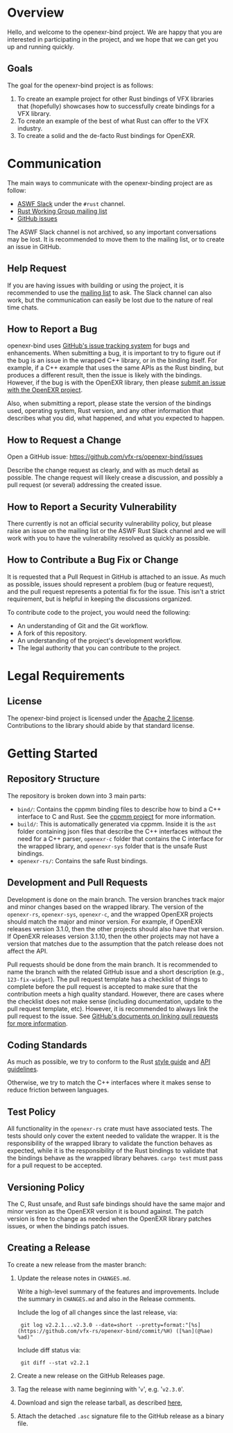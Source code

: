 Overview
========

Hello, and welcome to the openexr-bind project. We are happy that you are
interested in participating in the project, and we hope that we can get you up
and running quickly.

Goals
-----

The goal for the openexr-bind project is as follows:

1. To create an example project for other Rust bindings of VFX libraries that
   (hopefully) showcases how to successfully create bindings for a VFX library.
2. To create an example of the best of what Rust can offer to the VFX industry.
3. To create a solid and the de-facto Rust bindings for OpenEXR.

Communication
=============

The main ways to communicate with the openexr-binding project are as follow:

- [ASWF Slack](https://slack.aswf.io/) under the `#rust` channel.
- [Rust Working Group mailing list](wg-rust@lists.aswf.io)
- [GitHub issues](https://github.com/vfx-rs/openexr-bind/issues)

The ASWF Slack channel is not archived, so any important conversations may be
lost. It is recommended to move them to the mailing list, or to create an issue
in GitHub.

Help Request
------------

If you are having issues with building or using the project, it is recommended
to use the [mailing list](wg-rust@lists.aswf.io) to ask. The Slack channel can
also work, but the communication can easily be lost due to the nature of real
time chats.

How to Report a Bug
-------------------

openexr-bind uses
[GitHub's issue tracking system](https://github.com/vfx-rs/openexr-bind/issues)
for bugs and enhancements. When submitting a bug, it is important to try to
figure out if the bug is an issue in the wrapped C++ library, or in the binding
itself. For example, if a C++ example that uses the same APIs as the Rust
binding, but produces a different result, then the issue is likely with the
bindings. However, if the bug is with the OpenEXR library, then please
[submit an issue with the OpenEXR project](https://github.com/AcademySoftwareFoundation/openexr/issues).

Also, when submitting a report, please state the version of the bindings used,
operating system, Rust version, and any other information that describes what
you did, what happened, and what you expected to happen.

How to Request a Change
-----------------------

Open a GitHub issue: https://github.com/vfx-rs/openexr-bind/issues

Describe the change request as clearly, and with as much detail as possible. The
change request will likely crease a discussion, and possibly a pull request (or
several) addressing the created issue.

How to Report a Security Vulnerability
--------------------------------------

There currently is not an official security vulnerability policy, but please
raise an issue on the mailing list or the ASWF Rust Slack channel and we  will
work with you to have the vulnerability resolved as quickly as possible.

How to Contribute a Bug Fix or Change
-------------------------------------

It is requested that a Pull Request in GitHub is attached to an issue. As much
as possible, issues should represent a problem (bug or feature request), and the
pull request represents a potential fix for the issue. This isn't a strict
requirement, but is helpful in keeping the discussions organized.

To contribute code to the project, you would need the following:

- An understanding of Git and the Git workflow.
- A fork of this repository.
- An understanding of the project's development workflow.
- The legal authority that you can contribute to the project.

Legal Requirements
==================

License
-------

The openexr-bind project is licensed under the [Apache 2 license](LICENSE).
Contributions to the library should abide by that standard license.

Getting Started
===============

Repository Structure
--------------------

The repository is broken down into 3 main parts:

- `bind/`: Contains the cppmm binding files to describe how to bind a C++
  interface to C and Rust. See the [cppmm project](https://github.com/vfx-rs/cppmm)
  for more information.
- `build/`: This is automatically generated via cppmm. Inside it is the `ast`
  folder containing json files that describe the C++ interfaces without the need
  for a C++ parser, `openexr-c` folder that contains the C interface for the
  wrapped library, and `openexr-sys` folder that is the unsafe Rust bindings.
- `openexr-rs/`: Contains the safe Rust bindings.

Development and Pull Requests
-----------------------------

Development is done on the main branch. The version branches track major and
minor changes based on the wrapped library. The version of the `openexr-rs`,
`openexr-sys`, `openexr-c`, and the wrapped OpenEXR projects should match the
major and minor version. For example, if OpenEXR releases version 3.1.0, then
the other projects should also have that version. If OpenEXR releases version
3.1.10, then the other projects may not have a version that matches due to the
assumption that the patch release does not affect the API.

Pull requests should be done from the main branch. It is recommended to name the
branch with the related GitHub issue and a short description (e.g.,
`123-fix-widget`). The pull request template has a checklist of things to
complete before the pull request is accepted to make sure that the contribution
meets a high quality standard. However, there are cases where the checklist does
not make sense (including documentation, update to the pull request template,
etc). However, it is recommended to always link the pull request to the issue.
See [GitHub's documents on linking pull requests for more information](https://docs.github.com/en/issues/tracking-your-work-with-issues/creating-issues/linking-a-pull-request-to-an-issue).

Coding Standards
----------------

As much as possible, we try to conform to the Rust
[style guide](https://doc.rust-lang.org/1.12.0/style/) and
[API guidelines](https://rust-lang.github.io/api-guidelines/).

Otherwise, we try to match the C++ interfaces where it makes sense to reduce
friction between languages.

Test Policy
-----------

All functionality in the `openexr-rs` crate must have associated tests. The
tests should only cover the extent needed to validate the wrapper. It is the
responsibility of the wrapped library to validate the function behaves as
expected, while it is the responsibility of the Rust bindings to validate that
the bindings behave as the wrapped library behaves. `cargo test` must pass for a
pull request to be accepted.

Versioning Policy
-----------------

The C, Rust unsafe, and Rust safe bindings should have the same major and minor
version as the OpenEXR version it is bound against. The patch version is free to
change as needed when the OpenEXR library patches issues, or when the bindings
patch issues.

Creating a Release
------------------

To create a new release from the master branch:

1. Update the release notes in ``CHANGES.md``.

   Write a high-level summary of the features and
   improvements. Include the summary in ``CHANGES.md`` and also in the
   Release comments.

   Include the log of all changes since the last release, via:

        git log v2.2.1...v2.3.0 --date=short --pretty=format:"[%s](https://github.com/vfx-rs/openexr-bind/commit/%H) ([%an](@%ae) %ad)"

   Include diff status via:

        git diff --stat v2.2.1

2. Create a new release on the GitHub Releases page.

3. Tag the release with name beginning with '``v``', e.g. '``v2.3.0``'.

4. Download and sign the release tarball, as described
[here](https://wiki.debian.org/Creating%20signed%20GitHub%20releases),

5. Attach the detached ``.asc`` signature file to the GitHub release as a
binary file.
